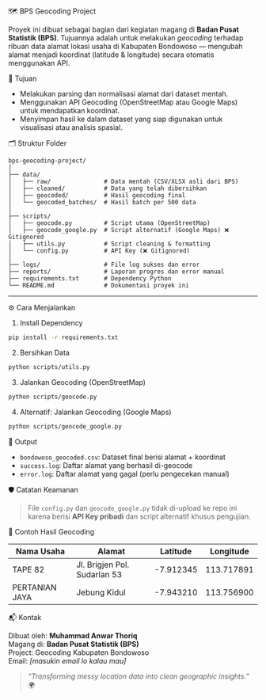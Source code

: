 
🗺️ BPS Geocoding Project

Proyek ini dibuat sebagai bagian dari kegiatan magang di **Badan Pusat Statistik (BPS)**. Tujuannya adalah untuk melakukan _geocoding_ terhadap ribuan data alamat lokasi usaha di Kabupaten Bondowoso — mengubah alamat menjadi koordinat (latitude & longitude) secara otomatis menggunakan API.


📌 Tujuan

- Melakukan parsing dan normalisasi alamat dari dataset mentah.
- Menggunakan API Geocoding (OpenStreetMap atau Google Maps) untuk mendapatkan koordinat.
- Menyimpan hasil ke dalam dataset yang siap digunakan untuk visualisasi atau analisis spasial.

 🗂 Struktur Folder

```
bps-geocoding-project/
│
├── data/
│   ├── raw/               # Data mentah (CSV/XLSX asli dari BPS)
│   ├── cleaned/           # Data yang telah dibersihkan
│   ├── geocoded/          # Hasil geocoding final
│   └── geocoded_batches/  # Hasil batch per 500 data
│
├── scripts/
│   ├── geocode.py         # Script utama (OpenStreetMap)
│   ├── geocode_google.py  # Script alternatif (Google Maps) ❌ Gitignored
│   ├── utils.py           # Script cleaning & formatting
│   └── config.py          # API Key (❌ Gitignored)
│
├── logs/                  # File log sukses dan error
├── reports/               # Laporan progres dan error manual
├── requirements.txt       # Dependency Python
└── README.md              # Dokumentasi proyek ini
```

---

⚙️ Cara Menjalankan

1. Install Dependency

```bash
pip install -r requirements.txt
```

2. Bersihkan Data

```bash
python scripts/utils.py
```

3. Jalankan Geocoding (OpenStreetMap)

```bash
python scripts/geocode.py
```

4. Alternatif: Jalankan Geocoding (Google Maps)

```bash
python scripts/geocode_google.py
```



 💾 Output

- `bondowoso_geocoded.csv`: Dataset final berisi alamat + koordinat
- `success.log`: Daftar alamat yang berhasil di-geocode
- `error.log`: Daftar alamat yang gagal (perlu pengecekan manual)



🛡️ Catatan Keamanan

> File `config.py` dan `geocode_google.py` tidak di-upload ke repo ini karena berisi **API Key pribadi** dan script alternatif khusus pengujian.


 📍 Contoh Hasil Geocoding

| Nama Usaha         | Alamat                         | Latitude   | Longitude   |
|--------------------|--------------------------------|------------|-------------|
| TAPE 82            | Jl. Brigjen Pol. Sudarlan 53   | -7.912345  | 113.717891  |
| PERTANIAN JAYA     | Jebung Kidul                   | -7.943210  | 113.756900  |



📬 Kontak

Dibuat oleh: **Muhammad Anwar Thoriq**  
Magang di: **Badan Pusat Statistik (BPS)**  
Project: Geocoding Kabupaten Bondowoso  
Email: _[masukin email lo kalau mau]_



> _“Transforming messy location data into clean geographic insights.”_ 🌍
